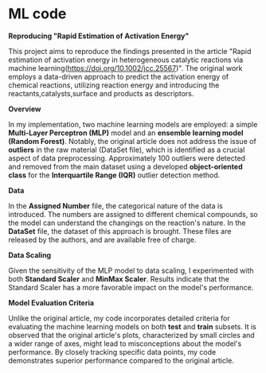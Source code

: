# ML code
  **Reproducing "Rapid Estimation of Activation Energy"**

This project aims to reproduce the findings presented in the article "Rapid estimation of activation energy in heterogeneous catalytic reactions via machine learning(https://doi.org/10.1002/jcc.25567)". The original work employs a data-driven approach to predict the activation energy of chemical reactions, utilizing reaction energy and introducing the reactants,catalysts,surface and products as descriptors.

**Overview**

In my implementation, two machine learning models are employed: a simple **Multi-Layer Perceptron (MLP)** model and an **ensemble learning model (Random Forest)**. Notably, the original article does not address the issue of **outliers** in the raw material (DataSet file), which is identified as a crucial aspect of data preprocessing. Approximately 100 outliers were detected and removed from the main dataset using a developed **object-oriented class** for the **Interquartile Range (IQR)** outlier detection method.


**Data**

In the **Assigned Number** file, the categorical nature of the data is introduced. The numbers are assigned to different chemical compounds, so the model can understand the changings on the reaction's nature. In the **DataSet** file, the dataset of this approach is brought. These files are released by the authors, and are available free of charge.


**Data Scaling**

Given the sensitivity of the MLP model to data scaling, I experimented with both **Standard Scaler** and **MinMax Scaler**. Results indicate that the Standard Scaler has a more favorable impact on the model's performance.


**Model Evaluation Criteria**

Unlike the original article, my code incorporates detailed criteria for evaluating the machine learning models on both **test** and **train** subsets. It is observed that the original article's plots, characterized by small circles and a wider range of axes, might lead to misconceptions about the model's performance. By closely tracking specific data points, my code demonstrates superior performance compared to the original article.
